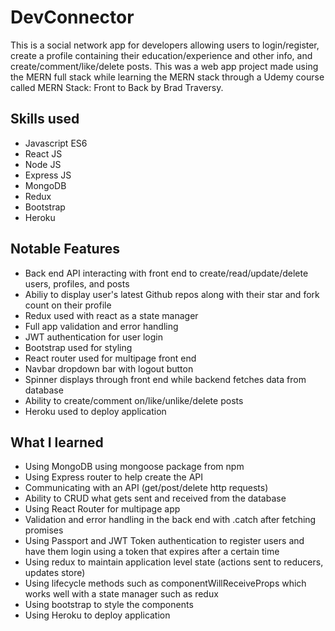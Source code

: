 # DevConnector
This is a social network app for developers allowing users to login/register, create a profile containing their education/experience and other info, and create/comment/like/delete posts.
This was a web app project made using the MERN full stack while learning the MERN stack through a Udemy course called MERN Stack: Front to Back by Brad Traversy.

## Skills used
- Javascript ES6
- React JS
- Node JS
- Express JS
- MongoDB
- Redux
- Bootstrap
- Heroku

## Notable Features
- Back end API interacting with front end to create/read/update/delete users, profiles, and posts
- Abiliy to display user's latest Github repos along with their star and fork count on their profile
- Redux used with react as a state manager
- Full app validation and error handling
- JWT authentication for user login
- Bootstrap used for styling
- React router used for multipage front end
- Navbar dropdown bar with logout button
- Spinner displays through front end while backend fetches data from database
- Ability to create/comment on/like/unlike/delete posts
- Heroku used to deploy application

## What I learned
- Using MongoDB using mongoose package from npm
- Using Express router to help create the API
- Communicating with an API (get/post/delete http requests)
- Ability to CRUD what gets sent and received from the database
- Using React Router for multipage app
- Validation and error handling in the back end with .catch after fetching promises
- Using Passport and JWT Token authentication to register users and have them login using a token that expires after a certain time
- Using redux to maintain application level state (actions sent to reducers, updates store)
- Using lifecycle methods such as componentWillReceiveProps which works well with a state manager such as redux
- Using bootstrap to style the components
- Using Heroku to deploy application



